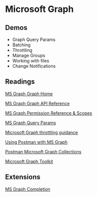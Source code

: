 # Microsoft Graph

## Demos

-   Graph Query Params
-   Batching
-   Throttling
-   Manage Groups
-   Working with files
-   Change Notifications

## Readings

[MS Graph Graph Home](https://developer.microsoft.com/en-us/graph)

[MS Graph Graph API Reference](https://developer.microsoft.com/en-us/graph/docs/concepts/overview)

[MS Graph Permission Reference & Scopes](https://docs.microsoft.com/en-us/graph/permissions-reference)

[MS Graph Query Params](https://docs.microsoft.com/en-us/graph/query-parameters)

[Microsoft Graph throttling guidance](https://docs.microsoft.com/en-us/graph/throttling)

[Using Postman with MS Graph](https://docs.microsoft.com/en-us/graph/use-postman)

[Postman Microsoft Graph Collections](https://github.com/microsoftgraph/microsoftgraph-postman-collections)

[Microsoft Graph Toolkit](https://docs.microsoft.com/en-us/graph/toolkit/overview)

## Extensions

[MS Graph Completion](https://marketplace.visualstudio.com/items?itemName=eliostruyf.vscode-msgraph-autocomplete)
